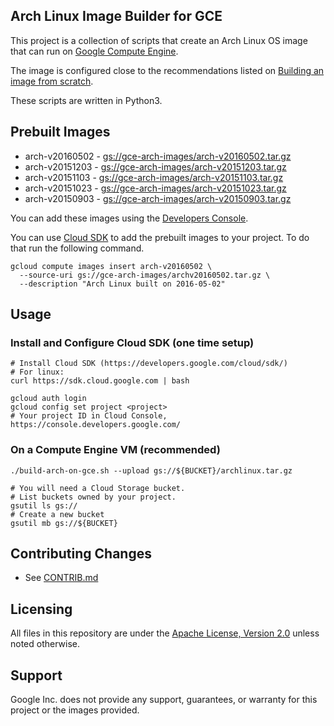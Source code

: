 ## Arch Linux Image Builder for GCE

This project is a collection of scripts that create an Arch Linux OS image that
can run on [Google Compute Engine](https://cloud.google.com/compute/).

The image is configured close to the recommendations listed on
[Building an image from scratch](https://developers.google.com/compute/docs/images#buildingimage).

These scripts are written in Python3.

## Prebuilt Images
 * arch-v20160502 - [gs://gce-arch-images/arch-v20160502.tar.gz](https://storage.googleapis.com/gce-arch-images/arch-v20160502.tar.gz)
 * arch-v20151203 - [gs://gce-arch-images/arch-v20151203.tar.gz](https://storage.googleapis.com/gce-arch-images/arch-v20151203.tar.gz)
 * arch-v20151103 - [gs://gce-arch-images/arch-v20151103.tar.gz](https://storage.googleapis.com/gce-arch-images/arch-v20151103.tar.gz)
 * arch-v20151023 - [gs://gce-arch-images/arch-v20151023.tar.gz](https://storage.googleapis.com/gce-arch-images/arch-v20151023.tar.gz)
 * arch-v20150903 - [gs://gce-arch-images/arch-v20150903.tar.gz](https://storage.googleapis.com/gce-arch-images/arch-v20150903.tar.gz)

You can add these images using the
[Developers Console](https://console.developers.google.com/compute/imagesAdd).

You can use [Cloud SDK](https://cloud.google.com/sdk/) to add the prebuilt
images to your project. To do that run the following command.

```
gcloud compute images insert arch-v20160502 \
  --source-uri gs://gce-arch-images/archv20160502.tar.gz \
  --description "Arch Linux built on 2016-05-02"
```

## Usage

### Install and Configure Cloud SDK (one time setup)
```
# Install Cloud SDK (https://developers.google.com/cloud/sdk/)
# For linux:
curl https://sdk.cloud.google.com | bash

gcloud auth login
gcloud config set project <project>
# Your project ID in Cloud Console, https://console.developers.google.com/
```

### On a Compute Engine VM (recommended)
```
./build-arch-on-gce.sh --upload gs://${BUCKET}/archlinux.tar.gz

# You will need a Cloud Storage bucket.
# List buckets owned by your project.
gsutil ls gs://
# Create a new bucket
gsutil mb gs://${BUCKET}
```

## Contributing Changes

* See [CONTRIB.md](CONTRIB.md)


## Licensing
All files in this repository are under the
[Apache License, Version 2.0](LICENSE) unless noted otherwise.


## Support
Google Inc. does not provide any support, guarantees, or warranty for this
project or the images provided.

